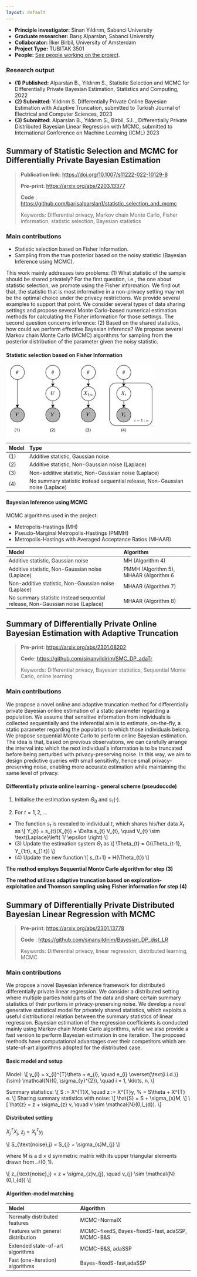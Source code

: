 ```yaml
---
layout: default
---
```


*   **Principle investigator:** Sinan Yıldırım, Sabanci University
*   **Graduate researcher:** Barış Alparslan, Sabanci University
*   **Collaborator:** İlker Birbil, University of Amsterdam
*   **Project Type:** TUBITAK 3501
*   **People:**  [See people working on the project](./another-page.html).

### Research output 

*   **(1) Published:** Alparslan B., Yıldırım S., Statistic Selection and MCMC for Differentially Private Bayesian Estimation, Statistics and Computing, 2022
*   **(2) Submitted:** Yıldırım S. Differentially Private Online Bayesian Estimation with Adaptive Truncation, submitted to Turkish Journal of Electrical and Computer Sciences, 2023
*   **(3) Submitted:** Alparslan B., Yıldırım S., Birbil, S.I. , Differentially Private Distributed Bayesian Linear Regression with MCMC, submitted to International Conference on Machine Learning (ICML) 2023

## Summary of Statistic Selection and MCMC for Differentially Private Bayesian Estimation
>
> **Publication link:** https://doi.org/10.1007/s11222-022-10129-8
> 
> **Pre-print**: https://arxiv.org/abs/2203.13377
>
> **Code** : https://github.com/barisalparslan1/statistic_selection_and_mcmc
>
> Keywords: Differential privacy, Markov chain Monte Carlo, Fisher information, statistic selection, Bayesian statistics

### Main contributions

* Statistic selection based on Fisher Information.
* Sampling from the true posterior based on the noisy statistic (Bayesian Inference using MCMC).

This work mainly addresses two problems: (1) What statistic of the sample should be shared privately? For the first question, i.e., the one about statistic selection, we promote using the Fisher information. We find out that, the statistic that is most informative in a non-privacy setting may not be the optimal choice under the privacy restrictions. We provide several examples to support that point. We consider several types of data sharing settings and propose several Monte Carlo-based numerical estimation methods for calculating the Fisher information for those settings. The second question concerns inference: (2) Based on the shared statistics, how could we perform effective Bayesian inference? We propose several Markov chain Monte Carlo (MCMC) algorithms for sampling from the posterior distribution of the parameter given the noisy statistic.

#### Statistic selection based on Fisher Information

<img src="assets/img/privacy_settings.png"  style="width:400px;height:auto;"/>

| Model         | Type                                                                         | 
|:--------------|:-----------------------------------------------------------------------------|
| (1)           | Additive statistic, Gaussian noise                                           | 
| (2)           | Additive statistic, Non-Gaussian noise (Laplace)                             | 
| (3)           | Non-additive statistic, Non-Gaussian noise (Laplace)                         |
| (4)           | No summary statistic instead sequential release, Non-Gaussian noise (Laplace)| 

#### Bayesian Inference using MCMC

MCMC algorithms used in the project:

* Metropolis-Hastings (MH)
* Pseudo-Marginal Metropolis-Hastings (PMMH)
* Metropolis-Hastings with Averaged Acceptance Ratios (MHAAR)

| Model         | Algorithm                                                                         | 
|:--------------|:----------------------------------------------------------------------------------|
| Additive statistic, Gaussian noise                                           |  MH (Algorithm 4)  | 
| Additive statistic, Non-Gaussian noise (Laplace)                             |PMMH (Algorithm 5), MHAAR (Algorithm 6| 
| Non-additive statistic, Non-Gaussian noise (Laplace)                         |MHAAR (Algorithm 7)|
| No summary statistic instead sequential release, Non-Gaussian noise (Laplace)|MHAAR (Algorithm 8)| 

## Summary of Differentially Private Online Bayesian Estimation with Adaptive Truncation
> **Pre-print**: https://arxiv.org/abs/2301.08202
>
> **Code**: https://github.com/sinanyildirim/SMC_DP_adaTr
>
> Keywords: Differential privacy, Bayesian statistics, Sequential Monte Carlo, online learning

### Main contributions
We propose a novel online and adaptive truncation method for differentially private Bayesian online estimation of a static parameter regarding a population. We assume that sensitive information from individuals is collected sequentially and the inferential aim is to estimate, on-the-fly, a static parameter regarding the population to which those individuals belong. We propose sequential Monte Carlo to perform online Bayesian estimation. The idea is that, based on previous observations, we can carefully arrange the interval into which the next individual's information is to be truncated before being perturbed with privacy-preserving noise. In this way, we aim to design predictive queries with small sensitivity, hence small privacy-preserving noise, enabling more accurate estimation while maintaining the same level of privacy.

#### Differentially private online learning - general scheme (pseudocode)
1. Initialise the estimation system $\Theta_{0}$ and $s_{1}(\cdot)$.

2. For $t = 1, 2, \ldots$
  - The function $s_{t}$ is revealed to individual $t$, which shares his/her data $X_{t}$ as \\[ Y_{t} = s_{t}(X_{t}) + \Delta s_{t} V_{t}, \quad V_{t} \sim \text{Laplace}\left( 1/ \epsilon \right) \\]
  - (3) Update the estimation system $\Theta_{t}$ as \\[ \Theta_{t} = G(\Theta_{t-1}, Y_{1:t}, s_{1:t}) \\]
  - (4) Update the new function \\[ s_{t+1} = H(\Theta_{t}) \\]   
                                             
**The method employs Sequential Monte Carlo algorithm for step (3)**

**The method utilizes adaptive truncation based on exploration-exploitation and Thomson sampling using Fisher information for step (4)**

## Summary of Differentially Private Distributed Bayesian Linear Regression with MCMC
> **Pre-print**: https://arxiv.org/abs/2301.13778
>
> **Code** : https://github.com/sinanyildirim/Bayesian_DP_dist_LR
>
> Keywords: Differential privacy, linear regression, distributed learning, MCMC

### Main contributions
We propose a novel Bayesian inference framework for distributed differentially private linear regression. We consider a distributed setting where multiple parties hold parts of the data and share certain summary statistics of their portions in privacy-preserving noise. We develop a novel generative statistical model for privately shared statistics, which exploits a useful distributional relation between the summary statistics of linear regression. Bayesian estimation of the regression coefficients is conducted mainly using Markov chain Monte Carlo algorithms, while we also provide a fast version to perform Bayesian estimation in one iteration. The proposed methods have computational advantages over their competitors which are state-of-art algorithms adopted for the distributed case.

#### Basic model and setup
Model:
\\[
y_{i} = x_{i}^{T}\theta + e_{i}, \quad e_{i} \overset{\text{i.i.d.}}{\sim} \mathcal{N}(0, \sigma_{y}^{2}), \quad i = 1, \ldots, n,
 \\]

Summary statistics:
\\[
S := X^{T}X, \quad z := X^{T}y, %  = S\theta + X^{T} e.
\\]
Sharing summary statistics with noise:
\\[
\hat{S} = S + \sigma_{s}M, \\]
\\[
\hat{z} = z + \sigma_{z} v, \quad v \sim \mathcal{N}(0,I_{d}). \\]

#### Distributed setting 
$X_{j}^{T}X_{j}$, $z_{j} = X_{j}^{T}y_{j}$

\\[
S_{\text{noise},j} = S_{j} + \sigma_{s}M_{j} 
\\]

where $M$ is a d × d symmetric matrix with its upper triangular elements drawn from $\mathcal{N}(0, 1)$.

\\[
z_{\text{noise},j} = z + \sigma_{z}v_{j}, \quad v_{j} \sim \mathcal{N}(0,I_{d}) 
\\]


#### Algorithm-model matching

| Model                             | Algorithm                                       | 
|:----------------------------------|:------------------------------------------------|
| Normally distributed features     | MCMC-NormalX                                    | 
| Features with general distribution| MCMC-fixedS, Bayes-fixedS-fast, adaSSP, MCMC-B&S|
| Extended state-of-art algorithms  | MCMC-B&S, adaSSP                                |
| Fast (one-iteration) algorithms   | Bayes-fixedS-fast,adaSSP                        |
